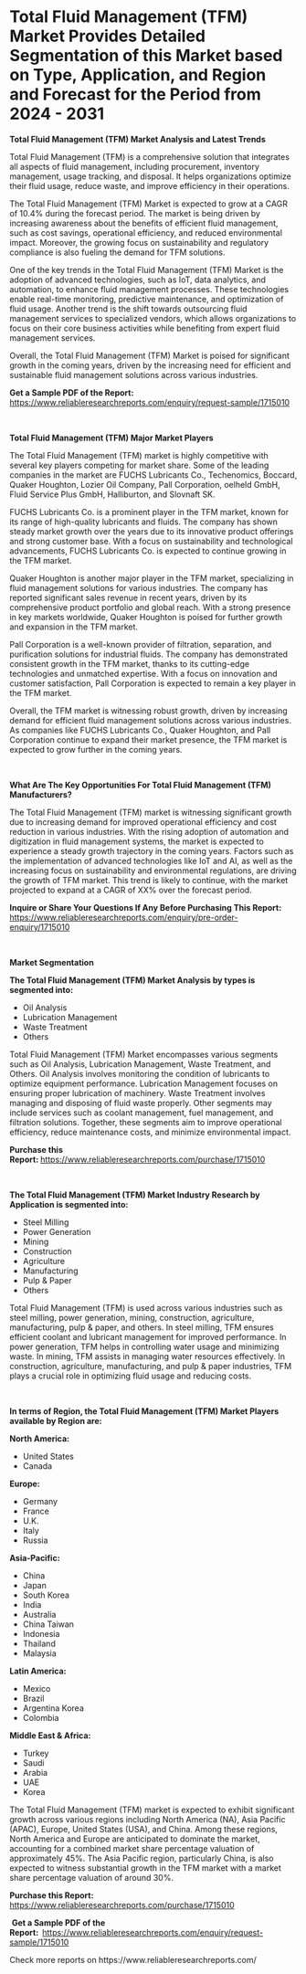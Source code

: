 <p><h1>Total Fluid Management (TFM) Market Provides Detailed Segmentation of this Market based on Type, Application, and Region and Forecast for the Period from 2024 - 2031</h1></p><p><strong>Total Fluid Management (TFM) Market Analysis and Latest Trends</strong></p>
<p><p>Total Fluid Management (TFM) is a comprehensive solution that integrates all aspects of fluid management, including procurement, inventory management, usage tracking, and disposal. It helps organizations optimize their fluid usage, reduce waste, and improve efficiency in their operations.</p><p>The Total Fluid Management (TFM) Market is expected to grow at a CAGR of 10.4% during the forecast period. The market is being driven by increasing awareness about the benefits of efficient fluid management, such as cost savings, operational efficiency, and reduced environmental impact. Moreover, the growing focus on sustainability and regulatory compliance is also fueling the demand for TFM solutions.</p><p>One of the key trends in the Total Fluid Management (TFM) Market is the adoption of advanced technologies, such as IoT, data analytics, and automation, to enhance fluid management processes. These technologies enable real-time monitoring, predictive maintenance, and optimization of fluid usage. Another trend is the shift towards outsourcing fluid management services to specialized vendors, which allows organizations to focus on their core business activities while benefiting from expert fluid management services.</p><p>Overall, the Total Fluid Management (TFM) Market is poised for significant growth in the coming years, driven by the increasing need for efficient and sustainable fluid management solutions across various industries.</p></p>
<p><strong>Get a Sample PDF of the Report:&nbsp;</strong> <a href="https://www.reliableresearchreports.com/enquiry/request-sample/1715010">https://www.reliableresearchreports.com/enquiry/request-sample/1715010</a></p>
<p>&nbsp;</p>
<p><strong>Total Fluid Management (TFM) Major Market Players</strong></p>
<p><p>The Total Fluid Management (TFM) market is highly competitive with several key players competing for market share. Some of the leading companies in the market are FUCHS Lubricants Co., Techenomics, Boccard, Quaker Houghton, Lozier Oil Company, Pall Corporation, oelheld GmbH, Fluid Service Plus GmbH, Halliburton, and Slovnaft SK.</p><p>FUCHS Lubricants Co. is a prominent player in the TFM market, known for its range of high-quality lubricants and fluids. The company has shown steady market growth over the years due to its innovative product offerings and strong customer base. With a focus on sustainability and technological advancements, FUCHS Lubricants Co. is expected to continue growing in the TFM market.</p><p>Quaker Houghton is another major player in the TFM market, specializing in fluid management solutions for various industries. The company has reported significant sales revenue in recent years, driven by its comprehensive product portfolio and global reach. With a strong presence in key markets worldwide, Quaker Houghton is poised for further growth and expansion in the TFM market.</p><p>Pall Corporation is a well-known provider of filtration, separation, and purification solutions for industrial fluids. The company has demonstrated consistent growth in the TFM market, thanks to its cutting-edge technologies and unmatched expertise. With a focus on innovation and customer satisfaction, Pall Corporation is expected to remain a key player in the TFM market.</p><p>Overall, the TFM market is witnessing robust growth, driven by increasing demand for efficient fluid management solutions across various industries. As companies like FUCHS Lubricants Co., Quaker Houghton, and Pall Corporation continue to expand their market presence, the TFM market is expected to grow further in the coming years.</p></p>
<p>&nbsp;</p>
<p><strong>What Are The Key Opportunities For Total Fluid Management (TFM) Manufacturers?</strong></p>
<p><p>The Total Fluid Management (TFM) market is witnessing significant growth due to increasing demand for improved operational efficiency and cost reduction in various industries. With the rising adoption of automation and digitization in fluid management systems, the market is expected to experience a steady growth trajectory in the coming years. Factors such as the implementation of advanced technologies like IoT and AI, as well as the increasing focus on sustainability and environmental regulations, are driving the growth of TFM market. This trend is likely to continue, with the market projected to expand at a CAGR of XX% over the forecast period.</p></p>
<p><strong>Inquire or Share Your Questions If Any Before Purchasing This Report:</strong> <a href="https://www.reliableresearchreports.com/enquiry/pre-order-enquiry/1715010">https://www.reliableresearchreports.com/enquiry/pre-order-enquiry/1715010</a></p>
<p>&nbsp;</p>
<p><strong>Market Segmentation</strong></p>
<p><strong>The Total Fluid Management (TFM) Market Analysis by types is segmented into:</strong></p>
<p><ul><li>Oil Analysis</li><li>Lubrication Management</li><li>Waste Treatment</li><li>Others</li></ul></p>
<p><p>Total Fluid Management (TFM) Market encompasses various segments such as Oil Analysis, Lubrication Management, Waste Treatment, and Others. Oil Analysis involves monitoring the condition of lubricants to optimize equipment performance. Lubrication Management focuses on ensuring proper lubrication of machinery. Waste Treatment involves managing and disposing of fluid waste properly. Other segments may include services such as coolant management, fuel management, and filtration solutions. Together, these segments aim to improve operational efficiency, reduce maintenance costs, and minimize environmental impact.</p></p>
<p><strong>Purchase this Report:&nbsp;</strong><a href="https://www.reliableresearchreports.com/purchase/1715010">https://www.reliableresearchreports.com/purchase/1715010</a></p>
<p>&nbsp;</p>
<p><strong>The Total Fluid Management (TFM) Market Industry Research by Application is segmented into:</strong></p>
<p><ul><li>Steel Milling</li><li>Power Generation</li><li>Mining</li><li>Construction</li><li>Agriculture</li><li>Manufacturing</li><li>Pulp & Paper</li><li>Others</li></ul></p>
<p><p>Total Fluid Management (TFM) is used across various industries such as steel milling, power generation, mining, construction, agriculture, manufacturing, pulp & paper, and others. In steel milling, TFM ensures efficient coolant and lubricant management for improved performance. In power generation, TFM helps in controlling water usage and minimizing waste. In mining, TFM assists in managing water resources effectively. In construction, agriculture, manufacturing, and pulp & paper industries, TFM plays a crucial role in optimizing fluid usage and reducing costs.</p></p>
<p>&nbsp;</p>
<p><strong>In terms of Region, the Total Fluid Management (TFM) Market Players available by Region are:</strong></p>
<p>
    <p> <strong> North America: </strong>
        <ul>
            <li>United States</li>
            <li>Canada</li>
        </ul>
        </p> 
    <p> <strong> Europe: </strong>
        <ul>
            <li>Germany</li>
            <li>France</li>
            <li>U.K.</li>
            <li>Italy</li>
            <li>Russia</li>
        </ul>
        </p> 
    <p> <strong> Asia-Pacific: </strong>
        <ul>
            <li>China</li>
            <li>Japan</li>
            <li>South Korea</li>
            <li>India</li>
            <li>Australia</li>
            <li>China Taiwan</li>
            <li>Indonesia</li>
            <li>Thailand</li>
            <li>Malaysia</li>
        </ul>
        </p> 
    <p> <strong> Latin America: </strong>
        <ul>
            <li>Mexico</li>
            <li>Brazil</li>
            <li>Argentina Korea</li>
            <li>Colombia</li>
        </ul>
        </p> 
    <p> <strong> Middle East & Africa: </strong>
        <ul>
            <li>Turkey</li>
            <li>Saudi</li>
            <li>Arabia</li>
            <li>UAE</li>
            <li>Korea</li>
        </ul>
    </p>
    </p>
<p><p>The Total Fluid Management (TFM) market is expected to exhibit significant growth across various regions including North America (NA), Asia Pacific (APAC), Europe, United States (USA), and China. Among these regions, North America and Europe are anticipated to dominate the market, accounting for a combined market share percentage valuation of approximately 45%. The Asia Pacific region, particularly China, is also expected to witness substantial growth in the TFM market with a market share percentage valuation of around 30%.</p></p>
<p><strong>Purchase this Report: </strong><a href="https://www.reliableresearchreports.com/purchase/1715010">https://www.reliableresearchreports.com/purchase/1715010</a></p>
<p>&nbsp;<strong>Get a Sample PDF of the Report:&nbsp;&nbsp;</strong><a href="https://www.reliableresearchreports.com/enquiry/request-sample/1715010">https://www.reliableresearchreports.com/enquiry/request-sample/1715010</a></p>
<p><strong></strong></p>
<p>Check more reports on https://www.reliableresearchreports.com/</p>